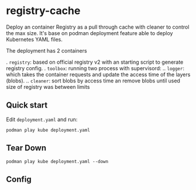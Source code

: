 # registry-cache

Deploy an container Registry as a pull through cache with cleaner to control the max size. It's base on podman deployment feature able to deploy Kubernetes YAML files.

The deployment has 2 containers

. `registry`: based on official registry v2 with an starting script to generate registry config.
. `toolbox`: running two process with supervisord:
.. `logger`: which takes the container requests and update the access time of the layers (blobs).
.. `cleaner`: sort blobs by access time an remove blobs until used size of registry was between limits


## Quick start

Edit `deployment.yaml` and run:

```
podman play kube deployment.yaml

```

## Tear Down

```
podman play kube deployment.yaml --down
```

## Config

